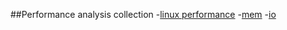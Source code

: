 ##Performance analysis collection
-[linux performance](https://my.oschina.net/chape/blog/159640)
-[mem](http://www.ha97.com/4512.html)
-[io](http://www.ha97.com/4546.html)
